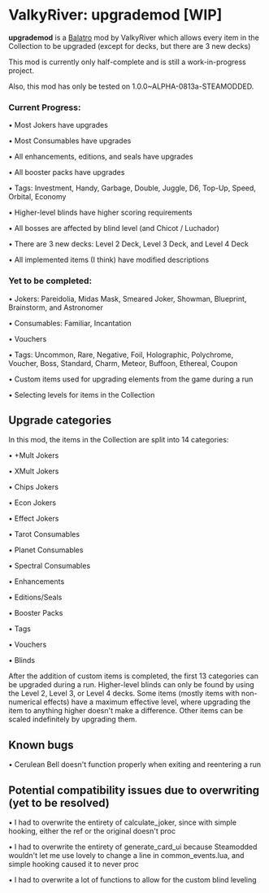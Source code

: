 # ValkyRiver: upgrademod [WIP]
**upgrademod** is a [Balatro](https://store.steampowered.com/app/2379780/Balatro/) mod by ValkyRiver which allows every item in the Collection to be upgraded (except for decks, but there are 3 new decks)

This mod is currently only half-complete and is still a work-in-progress project.

Also, this mod has only be tested on 1.0.0~ALPHA-0813a-STEAMODDED.

### Current Progress:
• Most Jokers have upgrades

• Most Consumables have upgrades

• All enhancements, editions, and seals have upgrades

• All booster packs have upgrades

• Tags: Investment, Handy, Garbage, Double, Juggle, D6, Top-Up, Speed, Orbital, Economy

• Higher-level blinds have higher scoring requirements


• All bosses are affected by blind level (and Chicot / Luchador)

• There are 3 new decks: Level 2 Deck, Level 3 Deck, and Level 4 Deck

• All implemented items (I think) have modified descriptions

### Yet to be completed:
• Jokers: Pareidolia, Midas Mask, Smeared Joker, Showman, Blueprint, Brainstorm, and Astronomer

• Consumables: Familiar, Incantation

• Vouchers

• Tags: Uncommon, Rare, Negative, Foil, Holographic, Polychrome, Voucher, Boss, Standard, Charm, Meteor, Buffoon, Ethereal, Coupon

• Custom items used for upgrading elements from the game during a run

• Selecting levels for items in the Collection

## Upgrade categories
In this mod, the items in the Collection are split into 14 categories:

• +Mult Jokers

• XMult Jokers

• Chips Jokers

• Econ Jokers

• Effect Jokers

• Tarot Consumables

• Planet Consumables

• Spectral Consumables

• Enhancements

• Editions/Seals

• Booster Packs

• Tags

• Vouchers

• Blinds

After the addition of custom items is completed, the first 13 categories can be upgraded during a run. Higher-level blinds can only be found by using the Level 2, Level 3, or Level 4 decks. Some items (mostly items with non-numerical effects) have a maximum effective level, where upgrading the item to anything higher doesn't make a difference. Other items can be scaled indefinitely by upgrading them.

## Known bugs

• Cerulean Bell doesn't function properly when exiting and reentering a run

## Potential compatibility issues due to overwriting (yet to be resolved)

• I had to overwrite the entirety of calculate_joker, since with simple hooking, either the ref or the original doesn't proc

• I had to overwrite the entirety of generate_card_ui because Steamodded wouldn't let me use lovely to change a line in common_events.lua, and simple hooking caused it to never proc

• I had to overwrite a lot of functions to allow for the custom blind leveling
